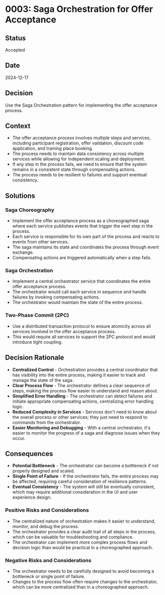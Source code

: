 # 0003: Saga Orchestration for Offer Acceptance

## Status

Accepted

## Date

2024-12-17

## Decision

Use the Saga Orchestration pattern for implementing the offer acceptance process.

## Context

* The offer acceptance process involves multiple steps and services, including participant registration, offer validation, discount code application, and training place booking.
* The process needs to maintain data consistency across multiple services while allowing for independent scaling and deployment.
* If any step in the process fails, we need to ensure that the system remains in a consistent state through compensating actions.
* The process needs to be resilient to failures and support eventual consistency.

## Solutions

### Saga Choreography

* Implement the offer acceptance process as a choreographed saga where each service publishes events that trigger the next step in the process.
* Each service is responsible for its own part of the process and reacts to events from other services.
* The saga maintains its state and coordinates the process through event exchange.
* Compensating actions are triggered automatically when a step fails.

### Saga Orchestration

* Implement a central orchestrator service that coordinates the entire offer acceptance process.
* The orchestrator would call each service in sequence and handle failures by invoking compensating actions.
* The orchestrator would maintain the state of the entire process.

### Two-Phase Commit (2PC)

* Use a distributed transaction protocol to ensure atomicity across all services involved in the offer acceptance process.
* This would require all services to support the 2PC protocol and would introduce tight coupling.

## Decision Rationale

* **Centralized Control** - Orchestration provides a central coordinator that has visibility into the entire process, making it easier to track and manage the state of the saga.
* **Clear Process Flow** - The orchestrator defines a clear sequence of steps, making the process flow easier to understand and reason about.
* **Simplified Error Handling** - The orchestrator can detect failures and initiate appropriate compensating actions, centralizing error handling logic.
* **Reduced Complexity in Services** - Services don't need to know about the overall process or other services; they just need to respond to commands from the orchestrator.
* **Easier Monitoring and Debugging** - With a central orchestrator, it's easier to monitor the progress of a saga and diagnose issues when they occur.

## Consequences

* **Potential Bottleneck** - The orchestrator can become a bottleneck if not properly designed and scaled.
* **Single Point of Failure** - If the orchestrator fails, the entire process may be affected, requiring careful consideration of resilience patterns.
* **Eventual Consistency** - The system will still be eventually consistent, which may require additional consideration in the UI and user experience design.

### Positive Risks and Considerations

* The centralized nature of orchestration makes it easier to understand, monitor, and debug the process.
* The orchestrator provides a clear audit trail of all steps in the process, which can be valuable for troubleshooting and compliance.
* The orchestrator can implement more complex process flows and decision logic than would be practical in a choreographed approach.

### Negative Risks and Considerations

* The orchestrator needs to be carefully designed to avoid becoming a bottleneck or single point of failure.
* Changes to the process flow often require changes to the orchestrator, which can be more centralized than in a choreographed approach.